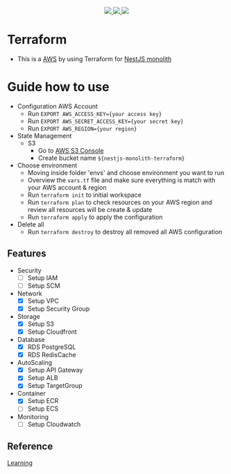 <p align="center">
  <a href="https://aws.amazon.com/" alt="AWS" target="_blank">
    <img src="https://img.shields.io/badge/AWS-%23FF9900.svg?style=for-the-badge&logo=amazon-aws&logoColor=white" />
  </a>
  <a href="https://www.terraform.io/" alt="Terraform" target="_blank">
    <img src="https://img.shields.io/badge/terraform-%235835CC.svg?style=for-the-badge&logo=terraform&logoColor=white" />
  </a>
  <a href="https://www.ansible.com/" alt="Ansible" target="_blank">
    <img src="https://img.shields.io/badge/ansible-%231A1918.svg?style=for-the-badge&logo=ansible&logoColor=white" />
  </a>
</p>

# Terraform

- This is a [AWS](https://aws.amazon.com) by using Terraform for [NestJS monolith](https://github.com/lytaitruong/nestjs-monolith-boilerplate)

# Guide how to use

- Configuration AWS Account
  - Run `EXPORT AWS_ACCESS_KEY={your access key}`
  - Run `EXPORT AWS_SECRET_ACCESS_KEY={your secret key}`
  - Run `EXPORT AWS_REGION={your region}`
- State Management
  - S3
    - Go to [AWS S3 Console](https://s3.console.aws.amazon.com/s3/home)
    - Create bucket name `${nestjs-monolith-terraform}`
- Choose environment
  - Moving inside folder 'envs' and choose environment you want to run
  - Overview the `vars.tf` file and make sure everything is match with your AWS account & region
  - Run `terraform init` to initial workspace
  - Run `terraform plan` to check resources on your AWS region and review all resources will be create & update
  - Run `terraform apply` to apply the configuration
- Delete all
  - Run `terraform destroy` to destroy all removed all AWS configuration

## Features

- Security
  - [ ] Setup IAM
  - [ ] Setup SCM
- Network
  - [x] Setup VPC
  - [x] Setup Security Group
- Storage
  - [x] Setup S3
  - [x] Setup Cloudfront
- Database
  - [x] RDS PostgreSQL
  - [x] RDS RedisCache
- AutoScaling
  - [x] Setup API Gateway
  - [x] Setup ALB
  - [x] Setup TargetGroup
- Container
  - [x] Setup ECR
  - [ ] Setup ECS
- Monitoring
  - [ ] Setup Cloudwatch

## Reference

[Learning](https://developer.hashicorp.com/terraform/tutorials/aws-get-started)
